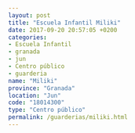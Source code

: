 ```yaml
---
layout: post
title: "Escuela Infantil Miliki"
date: 2017-09-20 20:57:05 +0200
categories:
- Escuela Infantil
- granada
- jun
- Centro público
- guarderia
name: "Miliki"
province: "Granada"
location: "Jun"
code: "18014300"
type: "Centro público"
permalink: /guarderias/miliki.html
---
```

